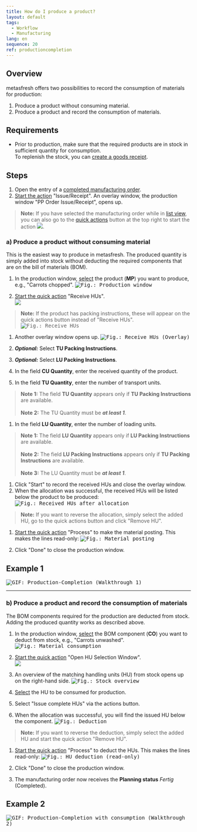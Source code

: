```yaml
---
title: How do I produce a product?
layout: default
tags:
  - Workflow
  - Manufacturing
lang: en
sequence: 20
ref: productioncompletion
---
```


## Overview
metasfresh offers two possibilities to record the consumption of materials for production:
1. Produce a product without consuming material.
1. Produce a product and record the consumption of materials.

## Requirements
- Prior to production, make sure that the required products are in stock in sufficient quantity for consumption.<br>
To replenish the stock, you can [create a goods receipt](CreateGoodsReceipt).

## Steps
1. Open the entry of a [completed manufacturing order](NewManufacturingOrder).
1. [Start the action](StartAction#actions-menu) "Issue/Receipt". An overlay window, the production window "PP Order Issue/Receipt", opens up.
 >**Note:** If you have selected the manufacturing order while in [list view](ViewModes#list-view), you can also go to the [quick actions](StartAction#quick-actions) button at the top right to start the action ![](assets/Actionbutton_IssueReceipt.png).

### a) Produce a product without consuming material
This is the easiest way to produce in metasfresh. The produced quantity is simply added into stock without deducting the required components that are on the bill of materials (BOM).

1. In the production window, [select](RecordSelection) the product (**MP**) you want to produce, e.g., "Carrots chopped".
 <kbd><img src="assets/ProductionCompletion_ProductionWindow.png" alt="Fig.: Production window"></kbd>

1. [Start the quick action](StartAction#quick-actions) "Receive HUs".<br>
 ![](assets/ProductionCompletion_Receive_1.png)<br>
 >**Note:** If the product has packing instructions, these will appear on the quick actions button instead of "Receive HUs".
   <kbd><img src="assets/ProductionCompletion_Receive_2.png" alt="Fig.: Receive HUs"></kbd>

1. Another overlay window opens up.
 <kbd><img src="assets/ProductionCompletion_ReceiveWindow.png" alt="Fig.: Receive HUs (Overlay)"></kbd>

1. ***Optional:*** Select **TU Packing Instructions**.
1. ***Optional:*** Select **LU Packing Instructions**.
1. In the field **CU Quantity**, enter the received quantity of the product.
1. In the field **TU Quantity**, enter the number of transport units.
 >**Note 1:** The field **TU Quantity** appears only if **TU Packing Instructions** are available.<br><br>
 >**Note 2:** The TU Quantity must be ***at least 1***.

1. In the field **LU Quantity**, enter the number of loading units.
 >**Note 1:** The field **LU Quantity** appears only if **LU Packing Instructions** are available.<br><br>
 >**Note 2:** The field **LU Packing Instructions** appears only if **TU Packing Instructions** are available.<br><br>
 >**Note 3:** The LU Quantity must be ***at least 1***.

1. Click "Start" to record the received HUs and close the overlay window.
1. When the allocation was successful, the received HUs will be listed below the product to be produced:
 <kbd><img src="assets/ProductionCompletion_Assignment.png" alt="Fig.: Received HUs after allocation"></kbd>
 >**Note:** If you want to reverse the allocation, simply select the added HU, go to the quick actions button and click "Remove HU".

1. [Start the quick action](StartAction#quick-actions) "Process" to make the material posting. This makes the lines read-only:
 <kbd><img src="assets/ProductionCompletion_PlanningComplete.png" alt="Fig.: Material posting"></kbd>

1. Click "Done" to close the production window.

## Example 1
<kbd><img src="assets/ProductionCompletion_walkthrough.gif" alt="GIF: Production-Completion (Walkthrough 1)"></kbd>

---

### b) Produce a product and record the consumption of materials
The BOM components required for the production are deducted from stock. Adding the produced quantity works as described above.

1. In the production window, [select](RecordSelection) the BOM component (**CO**) you want to deduct from stock, e.g., "Carrots unwashed".
 <kbd><img src="assets/ProductionCompletion_MaterialConsumption.png" alt="Fig.: Material consumption"></kbd>

1. [Start the quick action](StartAction#quick-actions) "Open HU Selection Window".<br>
 ![](assets/Open_HU-Selection-Window.png)

1. An overview of the matching handling units (HU) from stock opens up on the right-hand side.
 <kbd><img src="assets/ProductionCompletion_StockOverview.png" alt="Fig.: Stock overview"></kbd>

1. [Select](RecordSelection) the HU to be consumed for production.
1. Select "Issue complete HUs" via the actions button.
1. When the allocation was successful, you will find the issued HU below the component.
 <kbd><img src="assets/ProductionCompletion_Booked.png" alt="Fig.: Deduction"></kbd>
 >**Note:** If you want to reverse the deduction, simply select the added HU and start the quick action "Remove HU".

1. [Start the quick action](StartAction#quick-actions) "Process" to deduct the HUs. This makes the lines read-only:
 <kbd><img src="assets/HU_booking_readonly.png" alt="Fig.: HU deduction (read-only)"></kbd>

1. Click "Done" to close the production window.
1. The manufacturing order now receives the **Planning status** *Fertig* (Completed).

## Example 2
<kbd><img src="assets/ProductionCompletion_Consumption.gif" alt="GIF: Production-Completion with consumption (Walkthrough 2)"></kbd>
